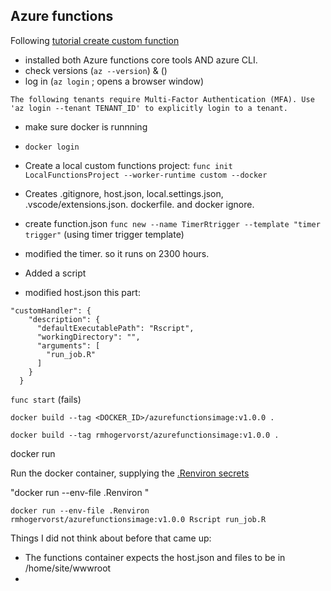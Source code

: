 ## Azure functions
Following [tutorial create custom function](https://docs.microsoft.com/en-us/azure/azure-functions/functions-create-function-linux-custom-image?pivots=programming-language-other&tabs=bash%2Cportal&WT.mc_id=aiml-11825-davidsmi)

* installed both Azure functions core tools AND azure CLI.
* check versions (`az --version`) & ()
* log in (`az login` ; opens a browser window)

```
The following tenants require Multi-Factor Authentication (MFA). Use 'az login --tenant TENANT_ID' to explicitly login to a tenant.

```

* make sure docker is runnning
* `docker login`

* Create a local custom functions project: `func init LocalFunctionsProject --worker-runtime custom --docker`

* Creates .gitignore, host.json, local.settings.json, .vscode/extensions.json. dockerfile. and docker ignore.

* create function.json `func new --name TimerRtrigger --template "timer trigger"` (using timer trigger template)

* modified the timer. so it runs on 2300 hours.
* Added a script
* modified host.json  this part:

```
"customHandler": {
    "description": {
      "defaultExecutablePath": "Rscript",
      "workingDirectory": "",
      "arguments": [
        "run_job.R"
      ]
    }
  }
```


`func start` (fails)

`docker build --tag <DOCKER_ID>/azurefunctionsimage:v1.0.0 .`

`docker build --tag rmhogervorst/azurefunctionsimage:v1.0.0 .`

docker run 

Run the docker container, supplying the [.Renviron secrets](https://notes.rmhogervorst.nl/post/2020/09/23/passing-cmd-line-arguments-to-your-rocker-container/)

"docker run --env-file .Renviron <name>"

`docker run --env-file .Renviron rmhogervorst/azurefunctionsimage:v1.0.0 Rscript run_job.R`



Things I did not think about before that came up:

- The functions container expects the host.json and files to be in /home/site/wwwroot
- 
